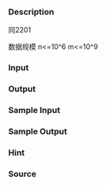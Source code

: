 
### Description
同2201

数据规模 n<=10^6 m<=10^9
### Input

### Output

### Sample Input

### Sample Output

### Hint

### Source
